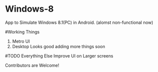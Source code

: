# Windows-8
App to Simulate Windows 8.1(PC) in Android. (alomst non-functional now)

#Working Things
1. Metro UI
2. Desktop Looks good
adding more things soon

#TODO
Everything Else
Improve UI on Larger screens
 
Contributors are Welcome!



